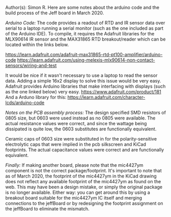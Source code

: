 Author(s): Simon R.
Here are some notes about the arduino code and the build process of the Jeff board in March 2020.

*Arduino Code:*
The code provides a readout of RTD and IR sensor data over serial to a laptop running a serial monitor (such as the one included as part of the Arduino IDE).
To compile, it requires the Adafruit libraries for the MLX90614 IR sensor and the MAX31865 RTD breakout/reader which can be located within the links below.

https://learn.adafruit.com/adafruit-max31865-rtd-pt100-amplifier/arduino-code
https://learn.adafruit.com/using-melexis-mlx90614-non-contact-sensors/wiring-and-test


It would be nice if it wasn't necessary to use a laptop to read the sensor data. 
Adding a simple 16x2 display to solve this issue would be very easy.
Adafruit provides Arduino libraries that make interfacing with displays (such as the one linked below) very easy.
https://www.adafruit.com/product/181
And a Arduno library for this: https://learn.adafruit.com/character-lcds/arduino-code


*Notes on the PCB assembly process:*
The design specified SMD resistors of 0805 size, but 0603 were used instead as no 0805 were available. 
The actual resistance values were correct, and since the wattage being dissipated is quite low, the 0603 substitutes are functionally equivalent.

Ceramic caps of 0603 size were substituted in for the polarity-sensitive electrolytic caps that were implied in the pcb silkscreen and KiCad footprints.
The actual capacitance values were correct and are functionally equivalent.


*Finally:*
If making another board, please note that the mic4427ym component is not the correct package/footprint. It's important to note that as of March 2020, the footprint of the mic4427ym in the KiCad drawing does not reflect any available footprint of the mic4427ym as found on the web.
This may have been a design mistake, or simply the original package is no longer available. 
Either way: you can get around this by using a breakout board suitable for the mic4427ym IC itself and merging connections to the jeffBoard or by redesigning the footprint assignment on the jeffBoard to eliminate the mismatch.




